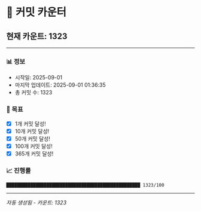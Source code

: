 # 🔢 커밋 카운터

## 현재 카운트: 1323

---

### 📊 정보
- 시작일: 2025-09-01
- 마지막 업데이트: 2025-09-01 01:36:35
- 총 커밋 수: 1323

### 🎯 목표
- [x] 1개 커밋 달성!
- [x] 10개 커밋 달성!
- [x] 50개 커밋 달성!
- [x] 100개 커밋 달성!
- [x] 365개 커밋 달성!

### 📈 진행률
```
██████████████████████████████████████████████████ 1323/100
```

---
*자동 생성됨 - 카운트: 1323*
